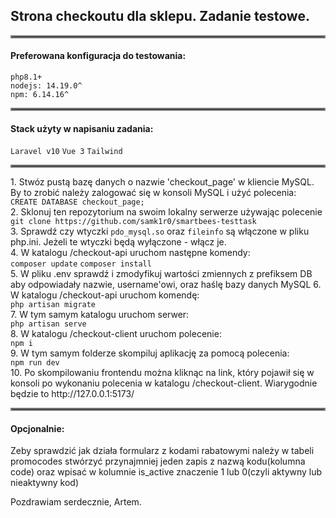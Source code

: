 <h2>Strona checkoutu dla sklepu. Zadanie testowe.</h2>
<hr style="border:2px solid gray">
<h4>Preferowana konfiguracja do testowania:</h2>
<code>php8.1+</code><br>
<code>nodejs: 14.19.0^</code><br>
<code>npm: 6.14.16^</code><br>
<hr style="border:2px solid gray">
<h4>Stack użyty w napisaniu zadania:</h4>
<code>Laravel v10</code>
<code>Vue 3</code>
<code>Tailwind</code>
<hr style="border:2px solid gray">
1. Stwóz pustą bazę danych o nazwie 'checkout_page' w kliencie MySQL. By to zrobić należy zalogować się w konsoli MySQL i użyć polecenia:
<br><code>CREATE DATABASE checkout_page;</code><br>
2. Sklonuj ten repozytorium na swoim lokalny serwerze używając polecenie 
<br><code>git clone https://github.com/samk1r0/smartbees-testtask</code><br>
3. Sprawdź czy wtyczki <code>pdo_mysql.so</code> oraz <code>fileinfo</code> są włączone w pliku php.ini. Jeżeli te wtyczki będą wyłączone - włącz je. <br>
4. W katalogu /checkout-api uruchom następne komendy: <br>
<code>composer update</code>
<code>composer install</code> <br>
5. W pliku .env sprawdź i zmodyfikuj wartości zmiennych z prefiksem DB aby odpowiadały nazwie, username'owi, oraz haślę bazy danych MySQL
6. W katalogu /checkout-api uruchom komendę: <br>
<code>php artisan migrate</code> <br>
7. W tym samym katalogu uruchom serwer: <br>
<code>php artisan serve</code> <br>
8. W katalogu /checkout-client uruchom polecenie: <br>
<code>npm i</code> <br>
9. W tym samym folderze skompiluj aplikację za pomocą polecenia: <br>
<code>npm run dev</code> <br>
10. Po skompilowaniu frontendu można kliknąc na link, który pojawił się w konsoli po wykonaniu polecenia w katalogu /checkout-client.
Wiarygodnie będzie to http://127.0.0.1:5173/ <br>
<hr style="border:2px solid gray">
<h4>Opcjonalnie: </h4>
Zeby sprawdzić jak działa formularz z kodami rabatowymi należy w tabeli promocodes stwórzyć przynajmniej jeden zapis z nazwą kodu(kolumna code) oraz wpisać w kolumnie is_active znaczenie 1 lub 0(czyli aktywny lub nieaktywny kod)

Pozdrawiam serdecznie, Artem.
